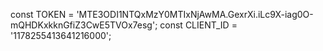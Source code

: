 const TOKEN = 'MTE3ODI1NTQxMzY0MTIxNjAwMA.GexrXi.iLc9X-iag0O-mQHDKxkknGfiZ3CwE5TVOx7esg';
const CLIENT_ID = '1178255413641216000';